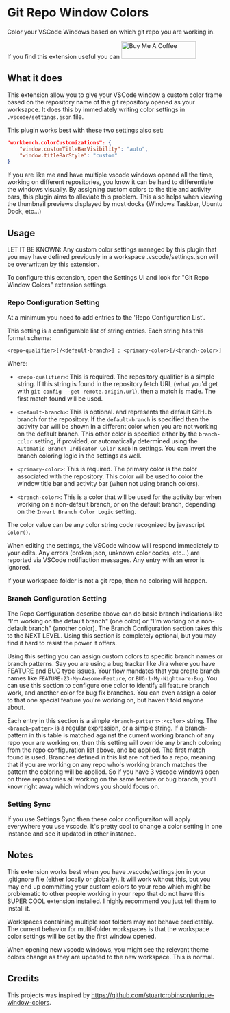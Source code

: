 # Git Repo Window Colors

Color your VSCode Windows based on which git repo you are working in.

If you find this extension useful you can <a href="https://www.buymeacoffee.com/KevinMills" target="_blank"><img src="https://cdn.buymeacoffee.com/buttons/default-orange.png" alt="Buy Me A Coffee" height="41" width="174"></a>

## What it does

This extension allow you to give your VSCode window a custom color frame based on the repository name of the git repository opened as your worksapce. It does this by immediately writing color settings in `.vscode/settings.json` file.

This plugin works best with these two settings also set:

```json
"workbench.colorCustomizations": {
    "window.customTitleBarVisibility": "auto",
    "window.titleBarStyle": "custom"
}
```

If you are like me and have multiple vscode windows opened all the time, working on different repositories, you know it can be hard to differentiate the windows visually. By assigning custom colors to the title and activity bars, this plugin aims to alleviate this problem. This also helps when viewing the thumbnail previews displayed by most docks (Windows Taskbar, Ubuntu Dock, etc...)

## Usage

LET IT BE KNOWN: Any custom color settings managed by this plugin that you may have defined previously in a workspace .vscode/settings.json will be overwritten by this extension.

To configure this extension, open the Settings UI and look for "Git Repo Window Colors" extension settings.

### Repo Configuration Setting

At a minimum you need to add entries to the 'Repo Configuration List'.

This setting is a configurable list of string entries. Each string has this format schema:

`<repo-qualifier>[/<default-branch>] : <primary-color>[/<branch-color>]`

Where:

-   `<repo-qualifier>`: This is required. The repository qualifier is a simple string. If this string is found in the repository fetch URL (what you'd get with `git config --get remote.origin.url`), then a match is made. The first match found will be used.
-   `<default-branch>`: This is optional. and represents the default GitHub branch for the repository. If the `default-branch` is specified then the activity bar will be shown in a different color when you are not working on the default branch. This other color is specified either by the `branch-color` setting, if provided, or automatically determined using the `Automatic Branch Indicator Color Knob` in settings. You can invert the branch coloring logic in the settings as well.

-   `<primary-color>`: This is required. The primary color is the color associated with the repository. This color will be used to color the window title bar and activity bar (when not using branch colors).

-   `<branch-color>`: This is a color that will be used for the activity bar when working on a non-default branch, or on the default branch, depending on the `Invert Branch Color Logic` setting.

The color value can be any color string code recognized by javascript `Color()`.

When editing the settings, the VSCode window will respond immediately to your edits. Any errors (broken json, unknown color codes, etc...) are reported via VSCode notifiaction messages. Any entry with an error is ignored.

If your workspace folder is not a git repo, then no coloring will happen.

### Branch Configuration Setting

The Repo Configuration describe above can do basic branch indications like "I'm working on the default branch" (one color) or "I'm working on a non-default branch" (another color). The Branch Configuration section takes this to the NEXT LEVEL. Using this section is completely optional, but you may find it hard to resist the power it offers.

Using this setting you can assign custom colors to specific branch names or branch patterns. Say you are using a bug tracker like Jira where you have FEATURE and BUG type issues. Your flow mandates that you create branch names like `FEATURE-23-My-Awsome-Feature`, or `BUG-1-My-Nightmare-Bug`. You can use this section to configure one color to identify all feature branch work, and another color for bug fix branches. You can even assign a color to that one special feature you're working on, but haven't told anyone about.

Each entry in this section is a simple `<branch-pattern>:<color>` string. The `<branch-patter>` is a regular expression, or a simple string. If a branch-pattern in this table is matched against the current working branch of any repo your are working on, then this setting will override any branch coloring from the repo configuration list above, and be applied. The first match found is used. Branches defined in this list are not tied to a repo, meaning that if you are working on any repo who's working branch matches the pattern the coloring will be applied. So if you have 3 vscode windows open on three repositories all working on the same feature or bug branch, you'll know right away which windows you should focus on.

### Setting Sync

If you use Settings Sync then these color configuraiton will apply everywhere you use vscode. It's pretty cool to change a color setting in one instance and see it updated in other instance.

## Notes

This extension works best when you have .vscode/settings.jon in your .gitignore file (either locally or globally). It will work without this, but you may end up committing your custom colors to your repo which might be problematic to other people working in your repo that do not have this SUPER COOL extension installed. I highly recommend you just tell them to install it.

Workspaces containing multiple root folders may not behave predictably. The current behavior for multi-folder workspaces is that the workspace color settings will be set by the first window opened.

When opening new vscode windows, you might see the relevant theme colors change as they are updated to the new workspace. This is normal.

## Credits

This projects was inspired by https://github.com/stuartcrobinson/unique-window-colors.
